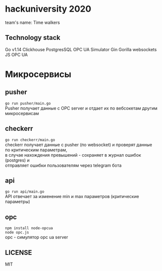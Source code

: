 # hackuniversity 2020
team's name: Time walkers

## Technology stack
Go v1.14
Clickhouse
PostgresSQL
OPC UA Simulator
Gin
Gorilla websockets
JS OPC UA

# Микросервисы
## pusher
`go run pusher/main.go` \
Pusher получает данные с OPC server и отдает их по вебсокетам другим микросервисам

## checkerr
`go run checkerr/main.go` \
checkerr получает данные с pusher (по websocket) и проверят данные по критическим параметрам, \
в случае нахождения превышений - сохраняет в журнал ошибок (postgres) и  \
отправляет ошибки пользователям через telegram бота

## api
`go run api/main.go` \
API отвечает за изменение min и max параметров (критические параметры)

## opc
`npm install node-opcua` \
`node opc.js` \
opc - симулятор opc ua server

## LICENSE
MIT